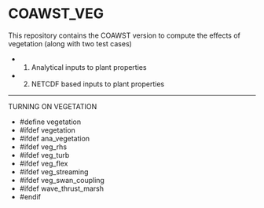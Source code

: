 # COAWST_VEG
This repository contains the COAWST version to compute the effects of vegetation (along with two test cases)
* 1) Analytical inputs to plant properties 
* 2) NETCDF based inputs to plant properties

-------------------------------------------------
 TURNING ON VEGETATION  
* #define vegetation 
* #ifdef vegetation
*  #ifdef ana_vegetation 
*  #ifdef veg_rhs 
*  #ifdef veg_turb 
*  #ifdef veg_flex
*  #ifdef veg_streaming
*  #ifdef veg_swan_coupling 
*  #ifdef wave_thrust_marsh
* #endif 

